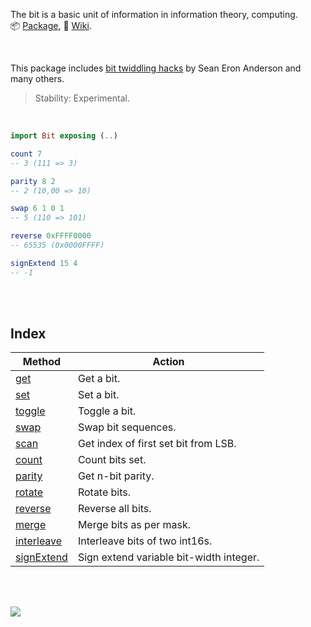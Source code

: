 The bit is a basic unit of information in information theory, computing.<br>
:package: [Package](https://package.elm-lang.org/packages/elmw/extra-bit/latest/),
:blue_book: [Wiki](https://github.com/elmw/extra-bit/wiki).

<br>

This package includes [bit twiddling hacks] by Sean Eron Anderson and many others.

> Stability: Experimental.

[bit]: https://en.wikipedia.org/wiki/Bit
[bit twiddling hacks]: https://graphics.stanford.edu/~seander/bithacks.html

<br>

```elm
import Bit exposing (..)

count 7
-- 3 (111 => 3)

parity 8 2
-- 2 (10,00 => 10)

swap 6 1 0 1
-- 5 (110 => 101)

reverse 0xFFFF0000
-- 65535 (0x0000FFFF)

signExtend 15 4
-- -1
```

<br>
<br>


## Index

| Method       | Action                                  |
| ------------ | --------------------------------------- |
| [get]        | Get a bit.                              |
| [set]        | Set a bit.                              |
| [toggle]     | Toggle a bit.                           |
| [swap]       | Swap bit sequences.                     |
| [scan]       | Get index of first set bit from LSB.    |
| [count]      | Count bits set.                         |
| [parity]     | Get n-bit parity.                       |
| [rotate]     | Rotate bits.                            |
| [reverse]    | Reverse all bits.                       |
| [merge]      | Merge bits as per mask.                 |
| [interleave] | Interleave bits of two int16s.          |
| [signExtend] | Sign extend variable bit-width integer. |

[get]: https://github.com/elmw/extra-bit/wiki/get
[set]: https://github.com/elmw/extra-bit/wiki/set
[setAs]: https://github.com/elmw/extra-bit/wiki/setAs
[swap]: https://github.com/elmw/extra-bit/wiki/swap
[scan]: https://github.com/elmw/extra-bit/wiki/scan
[scanReverse]: https://github.com/elmw/extra-bit/wiki/scanReverse
[count]: https://github.com/elmw/extra-bit/wiki/count
[parity]: https://github.com/elmw/extra-bit/wiki/parity
[reverse]: https://github.com/elmw/extra-bit/wiki/reverse
[merge]: https://github.com/elmw/extra-bit/wiki/merge
[interleave]: https://github.com/elmw/extra-bit/wiki/interleave
[signExtend]: https://github.com/elmw/extra-bit/wiki/signExtend
[toggle]: https://github.com/elmw/extra-bit/wiki/toggle
[rotate]: https://github.com/elmw/extra-bit/wiki/rotate

<br>
<br>

[![](https://img.youtube.com/vi/4_zSIXb7tLQ/maxresdefault.jpg)](https://www.youtube.com/watch?v=4_zSIXb7tLQ)
